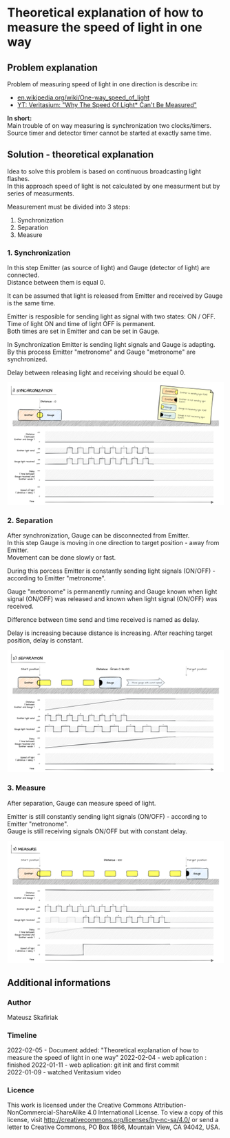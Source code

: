 # Theoretical explanation of how to measure the speed of light in one way

## Problem explanation

Problem of measuring speed of light in one direction is describe in:

- [en.wikipedia.org/wiki/One-way_speed_of_light](https://en.wikipedia.org/wiki/One-way_speed_of_light)
- [YT: Veritasium: "Why The Speed Of Light* Can't Be Measured"](https://www.youtube.com/watch?v=pTn6Ewhb27k)

**In short:**  
Main trouble of on way measuring is synchronization two clocks/timers.  
Source timer and detector timer cannot be started at exactly same time.

## Solution - theoretical explanation

Idea to solve this problem is based on continuous broadcasting light flashes.  
In this approach speed of light is not calculated by one measurment but by series of measurments.

Measurement must be divided into 3 steps:

1. Synchronization
2. Separation
3. Measure

### 1. Synchronization

In this step Emitter (as source of light) and Gauge (detector of light) are connected.  
Distance between them is equal 0.  

It can be assumed that light is released from Emitter and received by Gauge is the same time.

Emitter is resposible for sending light as signal with two states: ON / OFF.  
Time of light ON and time of light OFF is permanent.  
Both times are set in Emitter and can be set in Gauge.  

In Synchronization Emitter is sending light signals and Gauge is adapting.  
By this process Emitter "metronome" and Gauge "metronome" are synchronized.

Delay between releasing light and receiving should be equal 0.

![Synchronization illustraion](Synchronization.png)

### 2. Separation

After synchronization, Gauge can be disconnected from Emitter.  
In this step Gauge is moving in one direction to target position - away from Emitter.  
Movement can be done slowly or fast.

During this porcess Emitter is constantly sending light signals (ON/OFF) - according to Emitter "metronome".

Gauge "metronome" is permanently running and Gauge known when light signal (ON/OFF) was released and known when light signal (ON/OFF) was received.

Difference between time send and time received is named as delay.

Delay is increasing because distance is increasing.
After reaching target position, delay is constant.

![Separation illustraion](Separation.png)

### 3. Measure

After separation, Gauge can measure speed of light.

Emitter is still constantly sending light signals (ON/OFF) - according to Emitter "metronome".  
Gauge is still receiving signals ON/OFF but with constant delay.

![Measure illustraion](Measure.png)

## Additional informations

### Author

Mateusz Skafiriak

### Timeline

2022-02-05 - Document added: "Theoretical explanation of how to measure the speed of light in one way" 
2022-02-04 - web aplication : finished
2022-01-11 - web aplication: git init and first commit  
2022-01-09 - watched Veritasium video  

### Licence

This work is licensed under the Creative Commons Attribution-NonCommercial-ShareAlike 4.0 International License. To view a copy of this license, visit http://creativecommons.org/licenses/by-nc-sa/4.0/ or send a letter to Creative Commons, PO Box 1866, Mountain View, CA 94042, USA.